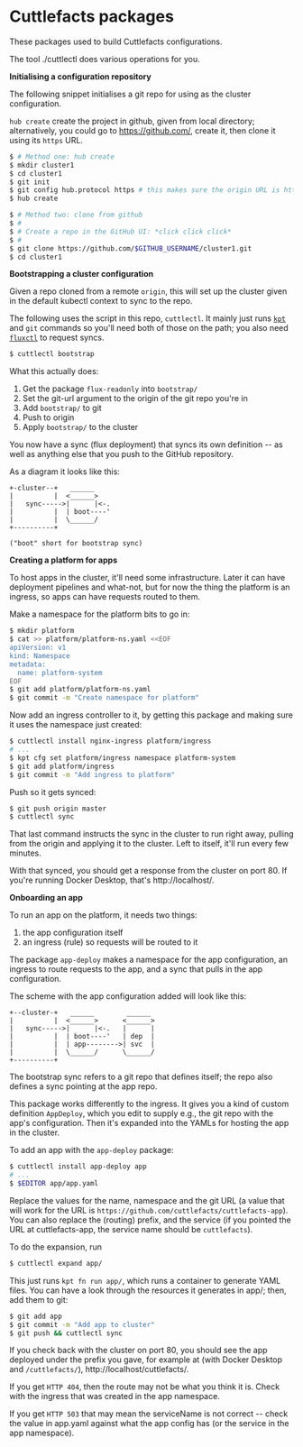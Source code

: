 # Cuttlefacts packages

These packages used to build Cuttlefacts configurations.

The tool ./cuttlectl does various operations for you.

**Initialising a configuration repository**

The following snippet initialises a git repo for using as the cluster
configuration.

`hub create` create the project in github, given from local directory;
alternatively, you could go to https://github.com/, create it, then
clone it using its `https` URL.

```bash
$ # Method one: hub create
$ mkdir cluster1
$ cd cluster1
$ git init
$ git config hub.protocol https # this makes sure the origin URL is https://
$ hub create
```

```bash
$ # Method two: clone from github
$ #
$ # Create a repo in the GitHub UI: *click click click*
$ #
$ git clone https://github.com/$GITHUB_USERNAME/cluster1.git
$ cd cluster1
```

**Bootstrapping a cluster configuration**

Given a repo cloned from a remote `origin`, this will set up the
cluster given in the default kubectl context to sync to the repo.

The following uses the script in this repo, `cuttlectl`. It mainly
just runs
[`kpt`](https://github.com/GoogleContainerTools/kpt#installation) and
`git` commands so you'll need both of those on the path; you also need
[`fluxctl`](https://github.com/fluxcd/flux/releases) to request syncs.

```bash
$ cuttlectl bootstrap
```

What this actually does:

 1. Get the package `flux-readonly` into `bootstrap/`
 2. Set the git-url argument to the origin of the git repo you're in
 3. Add `bootstrap/` to git
 4. Push to origin
 5. Apply `bootstrap/` to the cluster

You now have a sync (flux deployment) that syncs its own definition --
as well as anything else that you push to the GitHub repository.

As a diagram it looks like this:

```
+-cluster--+   ______
|          |  <______>
|   sync----->|      |<-.
|          |  | boot----'
|          |  \______/
+----------+

("boot" short for bootstrap sync)
```

**Creating a platform for apps**

To host apps in the cluster, it'll need some infrastructure. Later it
can have deployment pipelines and what-not, but for now the thing the
platform is an ingress, so apps can have requests routed to them.

Make a namespace for the platform bits to go in:

```bash
$ mkdir platform
$ cat >> platform/platform-ns.yaml <<EOF
apiVersion: v1
kind: Namespace
metadata:
  name: platform-system
EOF
$ git add platform/platform-ns.yaml
$ git commit -m "Create namespace for platform"
```

Now add an ingress controller to it, by getting this package and
making sure it uses the namespace just created:

```bash
$ cuttlectl install nginx-ingress platform/ingress
# ...
$ kpt cfg set platform/ingress namespace platform-system
$ git add platform/ingress
$ git commit -m "Add ingress to platform"
```

Push so it gets synced:

```bash
$ git push origin master
$ cuttlectl sync
```

That last command instructs the sync in the cluster to run right away,
pulling from the origin and applying it to the cluster. Left to
itself, it'll run every few minutes.

With that synced, you should get a response from the cluster on
port 80. If you're running Docker Desktop, that's http://localhost/.

**Onboarding an app**

To run an app on the platform, it needs two things:

 1. the app configuration itself
 2. an ingress (rule) so requests will be routed to it

The package `app-deploy` makes a namespace for the app configuration,
an ingress to route requests to the app, and a sync that pulls in the
app configuration.

The scheme with the app configuration added will look like this:

```
+--cluster-+   ______        ______
|          |  <______>      <______>
|   sync----->|      |<-.   |      |
|          |  | boot----'   | dep  |
|          |  | app-------->| svc  |
|          |  \______/      \______/
+----------+
```

The bootstrap sync refers to a git repo that defines itself; the repo
also defines a sync pointing at the app repo.

This package works differently to the ingress. It gives you a kind of
custom definition `AppDeploy`, which you edit to supply e.g., the git
repo with the app's configuration. Then it's expanded into the YAMLs
for hosting the app in the cluster.

To add an app with the `app-deploy` package:

```bash
$ cuttlectl install app-deploy app
# ...
$ $EDITOR app/app.yaml
```

Replace the values for the name, namespace and the git URL (a value
that will work for the URL is
`https://github.com/cuttlefacts/cuttlefacts-app`). You can also
replace the (routing) prefix, and the service (if you pointed the URL
at cuttlefacts-app, the service name should be `cuttlefacts`).

To do the expansion, run

```bash
$ cuttlectl expand app/
```

This just runs `kpt fn run app/`, which runs a container to generate
YAML files. You can have a look through the resources it generates in
app/; then, add them to git:

```bash
$ git add app
$ git commit -m "Add app to cluster"
$ git push && cuttlectl sync
```

If you check back with the cluster on port 80, you should see the app
deployed under the prefix you gave, for example at (with Docker
Desktop and `/cuttlefacts/`), http://localhost/cuttlefacts/.

If you get `HTTP 404`, then the route may not be what you think it
is. Check with the ingress that was created in the app namespace.

If you get `HTTP 503` that may mean the serviceName is not correct --
check the value in app.yaml against what the app config has (or the
service in the app namespace).
